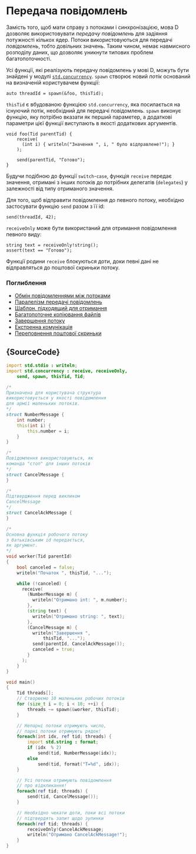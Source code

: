 # Передача повідомлень

Замість того, щоб мати справу з потоками і синхронізацією,
мова D дозволяє використовувати *передачу повідомлень* для
задіяння потужності кількох ядер. Потоки використовуються для
передачі *повідомлень*, тобто довільних значень. Таким чином,
немає навмисного розподілу даних, що дозволяє уникнути
типових проблем багатопоточності.

Усі функції, які реалізують передачу повідомлень у мові D,
можуть бути знайдені у модулі [`std.concurrency`](https://dlang.org/phobos/std_concurrency.html).
`spawn` створює новий *потік* оснований на визначеній користувачем функції:

    auto threadId = spawn(&foo, thisTid);

`thisTid` є вбудованою функцією `std.concurrency`, яка посилається на
існуючий потік, необхідний для передачі повідомлень. `spawn` виконує
функцію, яку потрібно вказати як перший параметер, а додаткові
параметри цієї функції виступають в якості додаткових аргументів.

    void foo(Tid parentTid) {
        receive(
          (int i) { writeln("Значення ", i, " було відправлене!"); }
        );
        
        send(parentTid, "Готово");
    }

Будучи подібною до функції `switch`-`case`, функція `receive` передає
значення, отримані з інших потоків до потрібних делегатів (`delegates`)
у залежності від типу отриманого значення.

Для того, щоб відправити повідомлення до певного потоку, необхідно
застосувати функцію `send` разом з її id:

    send(threadId, 42);

`receiveOnly` може бути використаний для отримання повідомлення певного виду:

    string text = receiveOnly!string();
    assert(text == "Готово");

Функції родини `receive` блокуються доти, доки певні дані не
відправляться до поштової скриньки потоку.

### Поглиблення

- [Обмін повідомленнями між потоками](http://www.informit.com/articles/article.aspx?p=1609144&seqNum=5)
- [Паралелізм передачі повідомлень](http://ddili.org/ders/d.en/concurrency.html)
- [Шаблон, підходящий для отримання](http://www.informit.com/articles/article.aspx?p=1609144&seqNum=6)
- [Багатопоточне копіювання файлів](http://www.informit.com/articles/article.aspx?p=1609144&seqNum=7)
- [Завершення потоку](http://www.informit.com/articles/article.aspx?p=1609144&seqNum=8)
- [Екстренна комунікація](http://www.informit.com/articles/article.aspx?p=1609144&seqNum=9)
- [Переповнення поштової скриньки](http://www.informit.com/articles/article.aspx?p=1609144&seqNum=10)

## {SourceCode}

```d
import std.stdio : writeln;
import std.concurrency : receive, receiveOnly,
    send, spawn, thisTid, Tid;

/*
Призначена для користувача структура
використовується у якості повідомлення
для армії маленьких потоків.
*/
struct NumberMessage {
    int number;
    this(int i) {
        this.number = i;
    }
}

/*
Повідомлення використовуються, як
команда "стоп" для інших потоків
*/
struct CancelMessage {
}

/*
Підтвердження перед викликом
CancelMessage
*/
struct CancelAckMessage {
}

/*
Основна функція робочого потоку
з батьківським id передається,
як аргумент.
*/
void worker(Tid parentId)
{
    bool canceled = false;
    writeln("Початок ", thisTid, "...");

    while (!canceled) {
      receive(
        (NumberMessage m) {
          writeln("Отримано int: ", m.number);
        },
        (string text) {
          writeln("Отримано string: ", text);
        },
        (CancelMessage m) {
          writeln("Завершення ",
              thisTid, "...");
          send(parentId, CancelAckMessage());
          canceled = true;
        }
      );
    }
}

void main()
{
    Tid threads[];
    // Створюємо 10 маленьких робочих потоків
    for (size_t i = 0; i < 10; ++i) {
        threads ~= spawn(&worker, thisTid);
    }

    // Непарні потоки отримують число,
    // парні потоки отримують рядок!
    foreach(int idx, ref tid; threads) {
        import std.string : format;
        if (idx  % 2)
            send(tid, NumberMessage(idx));
        else
            send(tid, format("T=%d", idx));
    }

    // Усі потоки отримують повідомлення
    // про відкликання!
    foreach(ref tid; threads) {
        send(tid, CancelMessage());
    }

    // Необхідно чекати доти, поки всі потоки 
    // підтвердять запит щодо зупинки
    foreach(ref tid; threads) {
        receiveOnly!CancelAckMessage;
        writeln("Отримано CancelAckMessage!");
    }
}
```
